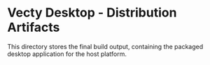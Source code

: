 # Vecty Desktop - Distribution Artifacts

This directory stores the final build output, containing the packaged desktop application for the host platform.